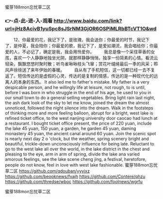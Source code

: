 
蜜芽188mon忘忧草二区




### 👉-点-此-进-入-观看  http://www.baidu.com/link?url=jHz8AcivB1yuSpc8sJSrNM3GjOR6OSPiMLRbBTcVT1O&wd




　　12、你最爱的花，我记下了，是玫瑰，我会送你；你最爱的时节，我记下了，是仲夏，我会陪你；你最爱的歌，我记下了，是爱如潮流，我会唱给你；你最爱的人，不必记了，确定是我，我会用怜爱你。
　　我总是像一个采径草香的女孩，喜欢一个人静静地独坐光阴，就那样静静悄悄，独享一份简素的心情。看流云轻染，飘飘悠悠时聚时散；听鸟雀啾啾枝头飞窜；赏花叶缱绻最后一季的风采；聆风声徐徐送了来年伊始的春暖。
　　自从有了手机短信，这一切都已经一去不复返了。短信传达的是虚假的心灵，传达的是复制的情感，传达的是一种现代化的远离人的本身的东西。
It also led me to father's mistake.
My father is a very despicable person, and he willingly life at leisure, not rough, to is until, before I was born in who struggle in the end of his age, he used to you in our small town to do a general selling vegetables.
Bring light rain last night, the ash dark look of the sky to let me know, joined the dream the almost unnoticed, followed the night silence into the dream.
Walk in the footsteps of thinking more and more feeling balloon, abrupt for a bright, west lake is refined ticket office, to the west nanjing university door caocao had lunch at a restaurant.
I bought ticket office present, the price of 220 yuan, include the lake 45 yuan, 150 yuan, a garden, he garden 45 yuan, daming monastery 45 yuan, the ancient canal around 60 yuan.
Join the scenic spot is nearly next day 2 o 'clock, but the weather, spring scenery bright and beautiful, trickle-down unconsciously influence for being late.
Reluctant to go to the west lake all over the world, in the lake district in the chest and pleasing to the eye, arm in arm of spring, divide the lake ana varied amorous feelings, see the lake scene cheng jing, a festival, heretofore, people do not know, feel in love with west lake fashionable.
蜜芽188mon忘忧草二区 https://github.com/qdouban/yyyixz
https://github.com/beooknews/fvajh
https://github.com/Contere/qhzu
https://github.com/thredse/wboc
https://github.com/foolnews/wgrfu





蜜芽188mon忘忧草二区
